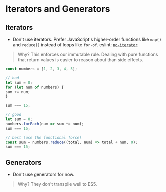 # Iterators and Generators

## Iterators

- Don't use iterators. Prefer JavaScript's higher-order functions like `map()` and `reduce()` instead of loops like `for-of`. eslint: [`no-iterator`](http://eslint.org/docs/rules/no-iterator.html)

> Why? This enforces our immutable rule. Dealing with pure functions that return values is easier to reason about than side effects.

```typescript
const numbers = [1, 2, 3, 4, 5];

// bad
let sum = 0;
for (let num of numbers) {
sum += num;
}

sum === 15;

// good
let sum = 0;
numbers.forEach(num => sum += num);
sum === 15;

// best (use the functional force)
const sum = numbers.reduce((total, num) => total + num, 0);
sum === 15;
```

## Generators

- Don't use generators for now.

> Why? They don't transpile well to ES5.
